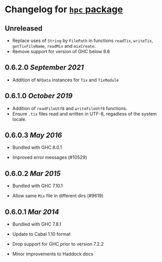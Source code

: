 # Changelog for [`hpc` package](http://hackage.haskell.org/package/hpc)

## Unreleased

  * Replace uses of `String` by `FilePath` in functions `readTix`, `writeTix`, `getTixFileName`, `readMix` and `mixCreate`.
  * Remove support for version of GHC below 8.6

## 0.6.2.0  *September 2021*

  * Addition of `NFData` instances for `Tix` and `TixModule`

## 0.6.1.0  *October 2019*

  * Addition of `readFileUtf8` and `writeFileUtf8` functions.
  * Ensure `.tix` files read and written in UTF-8, regadless of the system locale.

## 0.6.0.3  *May 2016*

  * Bundled with GHC 8.0.1

  * Improved error messages (#10529)

## 0.6.0.2  *Mar 2015*

  * Bundled with GHC 7.10.1

  * Allow same `Mix` file in different dirs (#9619)

## 0.6.0.1  *Mar 2014*

  * Bundled with GHC 7.8.1

  * Update to Cabal 1.10 format

  * Drop support for GHC prior to version 7.2.2

  * Minor improvements to Haddock docs
